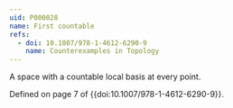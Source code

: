 ```yaml
---
uid: P000028
name: First countable
refs:
  - doi: 10.1007/978-1-4612-6290-9
    name: Counterexamples in Topology
---
```


A space with a countable local basis at every point.

Defined on page 7 of {{doi:10.1007/978-1-4612-6290-9}}.
